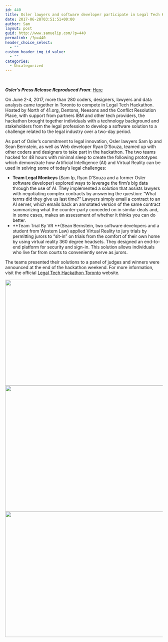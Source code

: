 ```yaml
---
id: 440
title: Osler lawyers and software developer participate in Legal Tech Hackathon 2017
date: 2017-06-28T03:51:51+00:00
author: Sam
layout: post
guid: http://www.samuelip.com/?p=440
permalink: /?p=440
header_choice_select:
  - ""
custom_header_img_id_value:
  - ""
categories:
  - Uncategorized
---
```

&nbsp;

_**Osler&#8217;s Press Release Reproduced From**_: [Here](https://www.osler.com/en/about-us/press-room/2017/osler-lawyers-and-software-developer-participate-i)

On June 2-4, 2017, more than 280 coders, designers, lawyers and data analysts came together in Toronto to compete in Legal Tech Hackathon. Hosted by North of 41.org, Dentons, Neesons and the Conflict Resolution Place, with support from partners IBM and other tech providers, the hackathon brought together individuals with a technology background and stakeholders from the legal profession to develop a software solution to a challenge related to the legal industry over a two-day period.

As part of Osler’s commitment to legal innovation, Osler lawyers Sam Ip and Sean Bernstein, as well as Web developer Ryan D’Souza, teamed up with other coders and designers to take part in the hackathon. The two teams hacked for 48 hours with minimal sleep to create the following prototypes which demonstrate how Artificial Intelligence (AI) and Virtual Reality can be used in solving some of today’s legal challenges:

  * **Team Legal Monkeys** (Sam Ip, Ryan D’Souza and a former Osler software developer) explored ways to leverage the firm’s big data through the use of AI. They implemented a solution that assists lawyers with negotiating complex contracts by answering the question: “What terms did they give us last time?” Lawyers simply email a contract to an AI server, which emails back an annotated version of the same contract summarizing what the counter-party conceded on in similar deals and, in some cases, makes an assessment of whether it thinks you can do better.
  * **Team Trial By VR **(Sean Bernstein, two software developers and a student from Western Law) applied Virtual Reality to jury trials by permitting jurors to “sit-in” on trials from the comfort of their own home by using virtual reality 360 degree headsets. They designed an end-to-end platform for security and sign-in. This solution allows individuals who live far from courts to conveniently serve as jurors.

The teams presented their solutions to a panel of judges and winners were announced at the end of the hackathon weekend. For more information, visit the official <a href="https://legaltechhackto.splashthat.com/" target="_blank" rel="noopener">Legal Tech Hackathon Toronto</a> website.

[<img class="alignnone size-full wp-image-441" src="http://www.samuelip.com/wp-content/uploads/2017/06/Hackathon-Team.jpg" alt="" width="780" height="337" srcset="http://www.samuelip.com/wp-content/uploads/2017/06/Hackathon-Team.jpg 780w, http://www.samuelip.com/wp-content/uploads/2017/06/Hackathon-Team-300x130.jpg 300w, http://www.samuelip.com/wp-content/uploads/2017/06/Hackathon-Team-768x332.jpg 768w" sizes="(max-width: 780px) 100vw, 780px" />](http://www.samuelip.com/wp-content/uploads/2017/06/Hackathon-Team.jpg) [<img class="alignnone size-full wp-image-442" src="http://www.samuelip.com/wp-content/uploads/2017/06/Hackathon-Banner.jpg" alt="" width="780" height="401" srcset="http://www.samuelip.com/wp-content/uploads/2017/06/Hackathon-Banner.jpg 780w, http://www.samuelip.com/wp-content/uploads/2017/06/Hackathon-Banner-300x154.jpg 300w, http://www.samuelip.com/wp-content/uploads/2017/06/Hackathon-Banner-768x395.jpg 768w" sizes="(max-width: 780px) 100vw, 780px" />](http://www.samuelip.com/wp-content/uploads/2017/06/Hackathon-Banner.jpg) [<img class="alignnone size-full wp-image-443" src="http://www.samuelip.com/wp-content/uploads/2017/06/Hackathon-Hacking.jpg" alt="" width="780" height="401" srcset="http://www.samuelip.com/wp-content/uploads/2017/06/Hackathon-Hacking.jpg 780w, http://www.samuelip.com/wp-content/uploads/2017/06/Hackathon-Hacking-300x154.jpg 300w, http://www.samuelip.com/wp-content/uploads/2017/06/Hackathon-Hacking-768x395.jpg 768w" sizes="(max-width: 780px) 100vw, 780px" />](http://www.samuelip.com/wp-content/uploads/2017/06/Hackathon-Hacking.jpg)